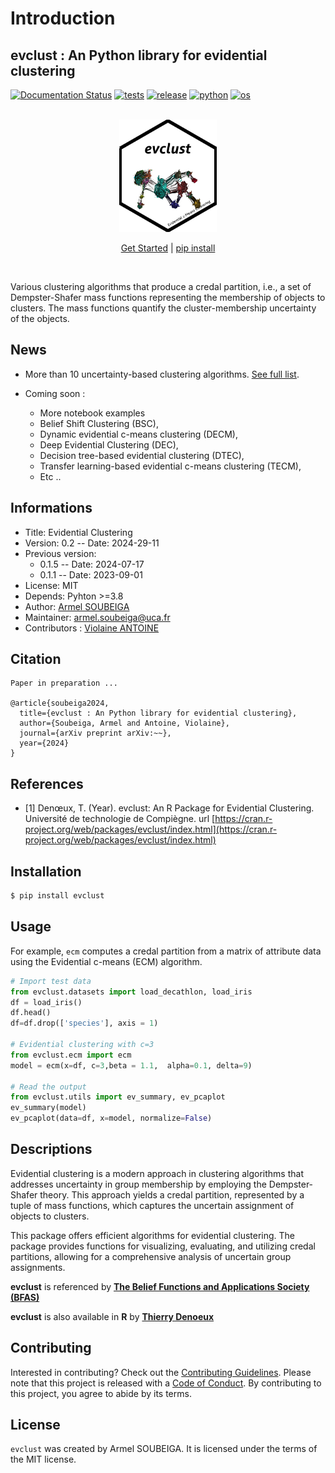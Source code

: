# Introduction

## evclust : An Python library for evidential clustering

[![Documentation Status](https://readthedocs.org/projects/evclust/badge/?version=latest)](https://evclust.readthedocs.io/en/latest/)
[![tests](https://github.com/py-pkgs/py-pkgs-cookiecutter/workflows/test/badge.svg)](https://github.com/py-pkgs/py-pkgs-cookiecutter/workflows/test/badge.svg)
[![release](https://img.shields.io/github/v/release/armelsoubeiga/evclust.svg)](https://github.com/armelsoubeiga/evclust/releases)
[![python](https://img.shields.io/badge/python-%5E3.8-blue)](https://img.shields.io/badge/python-%5E3.8-blue)
[![os](https://img.shields.io/badge/OS-Ubuntu%2C%20Mac%2C%20Windows-purple)](https://img.shields.io/badge/OS-Ubuntu%2C%20Mac%2C%20Windows-purple)

<br/>

<div align="center">

<img src="https://raw.githubusercontent.com/armelsoubeiga/evclust/master/docs/assets/logo.png" height="180px" />

[Get Started](https://evclust.readthedocs.io) | [pip install](https://pypi.org/project/evclust/)

</div>

<br/>

Various clustering algorithms that produce a credal partition, i.e., a set of Dempster-Shafer mass functions representing the membership of objects to clusters. The mass functions quantify the cluster-membership uncertainty of the objects. 

## News
* More than 10 uncertainty-based clustering algorithms. [See full list](https://evclust.readthedocs.io/en/latest/autoapi/available/index.html). 

* Coming soon :
    * More notebook examples 
    * Belief Shift Clustering (BSC), 
    * Dynamic evidential c-means clustering (DECM), 
    * Deep Evidential Clustering (DEC),
    * Decision tree-based evidential clustering (DTEC),
    * Transfer learning-based evidential c-means clustering (TECM),
    * Etc ..

## Informations

* Title: Evidential Clustering
* Version: 0.2 -- Date: 2024-29-11
* Previous version: 
    - 0.1.5 -- Date: 2024-07-17
    - 0.1.1 -- Date: 2023-09-01
* License: MIT
* Depends: Pyhton >=3.8
* Author: [Armel SOUBEIGA](https://armelsoubeiga.github.io/)
* Maintainer: [armel.soubeiga@uca.fr](https://armelsoubeiga.github.io/)
* Contributors : [Violaine ANTOINE](https://perso.isima.fr/~viantoin/)


## Citation 

```
Paper in preparation ...

@article{soubeiga2024,
  title={evclust : An Python library for evidential clustering},
  author={Soubeiga, Armel and Antoine, Violaine},
  journal={arXiv preprint arXiv:~~},
  year={2024}
}
```

## References

* [1] Denœux, T. (Year). evclust: An R Package for Evidential Clustering. Université de technologie de Compiègne. url [https://cran.r-project.org/web/packages/evclust/index.html](https://cran.r-project.org/web/packages/evclust/index.html)


## Installation

```bash
$ pip install evclust 
```

## Usage

For example, `ecm` computes a credal partition from a matrix of attribute data using the Evidential c-means (ECM) algorithm.

```python
# Import test data
from evclust.datasets import load_decathlon, load_iris
df = load_iris()
df.head()
df=df.drop(['species'], axis = 1)

# Evidential clustering with c=3
from evclust.ecm import ecm
model = ecm(x=df, c=3,beta = 1.1,  alpha=0.1, delta=9)

# Read the output
from evclust.utils import ev_summary, ev_pcaplot
ev_summary(model)    
ev_pcaplot(data=df, x=model, normalize=False)    
```

## Descriptions

Evidential clustering is a modern approach in clustering algorithms that addresses uncertainty in group membership by employing the Dempster-Shafer theory. This approach yields a credal partition, represented by a tuple of mass functions, which captures the uncertain assignment of objects to clusters.

This package offers efficient algorithms for evidential clustering. The package provides functions for visualizing, evaluating, and utilizing credal partitions, allowing for a comprehensive analysis of uncertain group assignments. 

**evclust** is referenced by [**The Belief Functions and Applications Society (BFAS)**](https://bfasociety.org/)

**evclust** is also available in **R** by [**Thierry Denoeux**](https://cran.rstudio.com/web/packages/evclust/vignettes/evclust_vignette.pdf)


## Contributing

Interested in contributing? Check out the [Contributing Guidelines](https://evclust.readthedocs.io/en/latest/contributing.html). Please note that this project is released with a [Code of Conduct](https://evclust.readthedocs.io/en/latest/conduct.html). By contributing to this project, you agree to abide by its terms.

## License

`evclust` was created by Armel SOUBEIGA. It is licensed under the terms of the MIT license.

